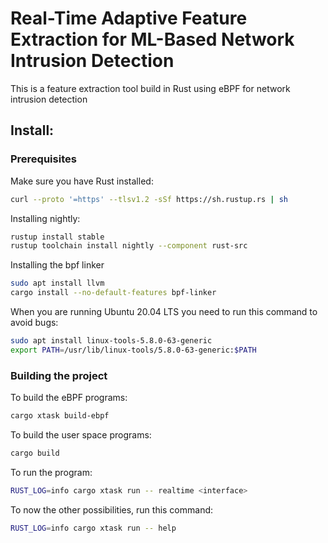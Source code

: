 # Real-Time Adaptive Feature Extraction for ML-Based Network Intrusion Detection

This is a feature extraction tool build in Rust using eBPF for network intrusion detection

## Install:

### Prerequisites

Make sure you have Rust installed:

```bash
curl --proto '=https' --tlsv1.2 -sSf https://sh.rustup.rs | sh
```

Installing nightly:

```bash
rustup install stable
rustup toolchain install nightly --component rust-src
```

Installing the bpf linker

```bash
sudo apt install llvm
cargo install --no-default-features bpf-linker
```

When you are running Ubuntu 20.04 LTS you need to run this command to avoid bugs:

```bash
sudo apt install linux-tools-5.8.0-63-generic
export PATH=/usr/lib/linux-tools/5.8.0-63-generic:$PATH
```

### Building the project

To build the eBPF programs:

```bash
cargo xtask build-ebpf
```

To build the user space programs:

```bash
cargo build
```

To run the program:

```bash
RUST_LOG=info cargo xtask run -- realtime <interface>
```

To now the other possibilities, run this command:

```bash
RUST_LOG=info cargo xtask run -- help
```